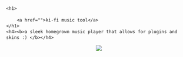 
    <h1>
       
        <a href="">ki-fi music tool</a>
    </h1>
    <h4><b>a sleek homegrown music player that allows for plugins and skins :) </b></h4>

    


<div align="center">
    <a href="http://thismypc.com/">
        <img src="screenshot.png" crossorigin>
    </a>
</div>

